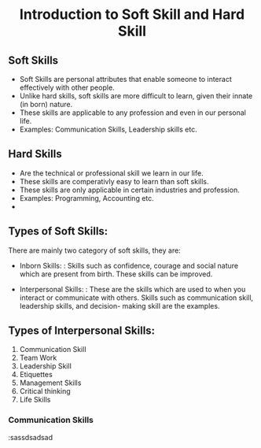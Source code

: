 # <center>Introduction to Soft Skill and Hard Skill</center>

## Soft Skills
- Soft Skills are personal attributes that enable someone to interact effectively with other people.
- Unlike hard skills, soft skills are more difficult to learn, given their innate (in born) nature.
- These skills are applicable to any profession and even in our personal life.
- Examples: Communication Skills, Leadership skills etc.
## Hard Skills
- Are the technical or professional skill we learn in our life.
- These skills are comperativly easy to learn than soft skills.
- These skills are only applicable in certain industries and profession.
- Examples: Programming, Accounting etc.
- 
## Types of Soft Skills:
There are mainly two category of soft skills, they are:
- Inborn Skills:
	: Skills such as confidence, courage and social nature which are present from birth. These skills can be improved.
  
- Interpersonal Skills:
	: These are the skills which are used to when you interact or communicate with others. Skills such as communication skill, leadership skills, and decision- making skill are the examples.

## Types of Interpersonal Skills:
 1. Communication Skill
 2. Team Work
 3. Leadership Skill
 4. Etiquettes
 5. Management Skills
 6. Critical thinking
 7. Life Skills 

### Communication Skills
:sassdsadsad

	
  
<!--stackedit_data:
eyJoaXN0b3J5IjpbMTAxMzQwMzM3OCw0Njg4OTI4NzQsNzk1Mj
cwNjg5XX0=
-->